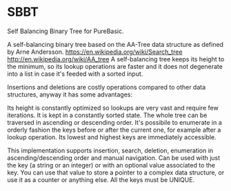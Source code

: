 # SBBT
 Self Balancing Binary Tree for PureBasic.
 
A self-balancing binary tree based on the AA-Tree data structure as defined by Arne Andersson.
https://en.wikipedia.org/wiki/Search_tree
http://en.wikipedia.org/wiki/AA_tree
A self-balancing tree keeps its height to the minimum, so its lookup operations are faster and it does not degenerate into a list in case it's feeded with a sorted input.

Insertions and deletions are costly operations compared to other data structures, anyway it has some advantages:

Its height is constantly optimized so lookups are very vast and require few iterations.
It is kept in a constantly sorted state.
The whole tree can be traversed in ascending or descending order.
It's possibile to enumerate in a orderly fashion the keys before or after the current one, for example after a lookup operation.
Its lowest and highest keys are immediately accessible.

This implementation supports insertion, search, deletion, enumeration in ascending/descending order and manual navigation. 
Can be used with just the key (a string or an integer) or with an optional value associated to the key. 
You can use that value to store a pointer to a complex data structure, or use it as a counter or anything else.
All the keys must be UNIQUE.

